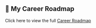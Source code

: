 ## 🔗 My Career Roadmap
Click here to view the full [Career Roadmap](https://github.com/svolpe96/career-roadmap/blob/main/Roadmap.md)
